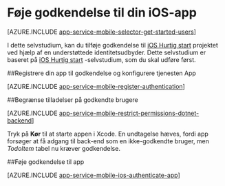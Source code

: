 <properties
    pageTitle="Tilføje godkendelse på iOS med Azure Mobile-Apps"
    description="Lær at bruge Azure Mobile-Apps til at godkende brugere af din iOS-mailapp gennem en række forskellige identitetsudbydere, herunder AAD, Google, Facebook, Twitter og Microsoft."
    services="app-service\mobile"
    documentationCenter="ios"
    authors="ysxu"
    manager="yochayk"
    editor=""/>

<tags
    ms.service="app-service-mobile"
    ms.workload="mobile"
    ms.tgt_pltfrm="mobile-ios"
    ms.devlang="dotnet"
    ms.topic="article"
    ms.date="10/01/2016"
    ms.author="yuaxu"/>

# <a name="add-authentication-to-your-ios-app"></a>Føje godkendelse til din iOS-app

[AZURE.INCLUDE [app-service-mobile-selector-get-started-users](../../includes/app-service-mobile-selector-get-started-users.md)]

I dette selvstudium, kan du tilføje godkendelse til [iOS Hurtig start] projektet ved hjælp af en understøttede identitetsudbyder. Dette selvstudium er baseret på [iOS Hurtig start] -selvstudium, som du skal udføre først.

##<a name="register"></a>Registrere din app til godkendelse og konfigurere tjenesten App

[AZURE.INCLUDE [app-service-mobile-register-authentication](../../includes/app-service-mobile-register-authentication.md)]

##<a name="permissions"></a>Begrænse tilladelser på godkendte brugere

[AZURE.INCLUDE [app-service-mobile-restrict-permissions-dotnet-backend](../../includes/app-service-mobile-restrict-permissions-dotnet-backend.md)]

Tryk på **Kør** til at starte appen i Xcode. En undtagelse hæves, fordi app forsøger at få adgang til back-end som en ikke-godkendte bruger, men _TodoItem_ tabel nu kræver godkendelse.

##<a name="add-authentication"></a>Føje godkendelse til app

[AZURE.INCLUDE [app-service-mobile-ios-authenticate-app](../../includes/app-service-mobile-ios-authenticate-app.md)]


<!-- URLs. -->

[iOS Hurtig start]: app-service-mobile-ios-get-started.md

[Azure portal]: https://portal.azure.com
